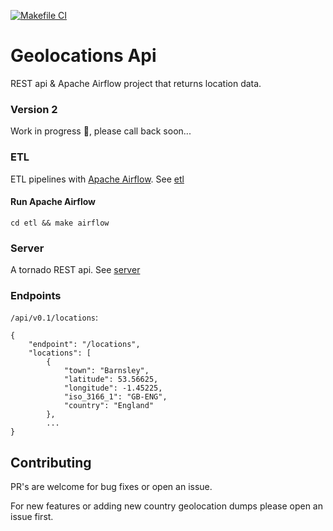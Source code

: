 [![Makefile CI](https://github.com/joegasewicz/geolocations-api/actions/workflows/makefile.yml/badge.svg)](https://github.com/joegasewicz/geolocations-api/actions/workflows/makefile.yml)
# Geolocations Api
REST api & Apache Airflow project that returns location data.

### Version 2
Work in progress 🚧, please call back soon...

### ETL
ETL pipelines with [Apache Airflow](https://airflow.apache.org/). See [etl](etl)

#### Run Apache Airflow
`cd etl && make airflow`

### Server
A tornado REST api. See [server](server)

### Endpoints
`/api/v0.1/locations`:

```
{
    "endpoint": "/locations",
    "locations": [
        {
            "town": "Barnsley",
            "latitude": 53.56625,
            "longitude": -1.45225,
            "iso_3166_1": "GB-ENG",
            "country": "England"
        },
        ...
}        
```

## Contributing
PR's are welcome for bug fixes or open an issue.

For new features or adding new country geolocation dumps please open an issue first.
